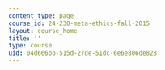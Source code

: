 ```yaml
---
content_type: page
course_id: 24-230-meta-ethics-fall-2015
layout: course_home
title: ''
type: course
uid: 04d666bb-515d-27de-51dc-6e6e806de828
---
```

